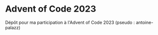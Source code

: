 # Advent of Code 2023

Dépôt pour ma participation à l'Advent of Code 2023 (pseudo : antoine-palazz)
